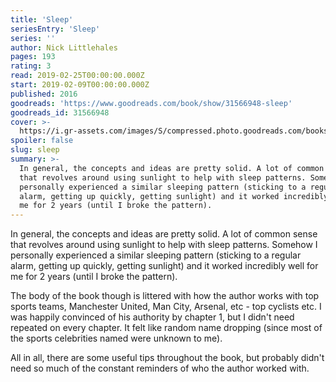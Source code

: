 ```yaml
---
title: 'Sleep'
seriesEntry: 'Sleep'
series: ''
author: Nick Littlehales
pages: 193
rating: 3
read: 2019-02-25T00:00:00.000Z
start: 2019-02-09T00:00:00.000Z
published: 2016
goodreads: 'https://www.goodreads.com/book/show/31566948-sleep'
goodreads_id: 31566948
cover: >-
  https://i.gr-assets.com/images/S/compressed.photo.goodreads.com/books/1471745675l/31566948._SX50_.jpg
spoiler: false
slug: sleep
summary: >-
  In general, the concepts and ideas are pretty solid. A lot of common sense
  that revolves around using sunlight to help with sleep patterns. Somehow I
  personally experienced a similar sleeping pattern (sticking to a regular
  alarm, getting up quickly, getting sunlight) and it worked incredibly well for
  me for 2 years (until I broke the pattern).
---
```

In general, the concepts and ideas are pretty solid. A lot of common sense that revolves around using sunlight to help with sleep patterns. Somehow I personally experienced a similar sleeping pattern (sticking to a regular alarm, getting up quickly, getting sunlight) and it worked incredibly well for me for 2 years (until I broke the pattern).

The body of the book though is littered with how the author works with top sports teams, Manchester United, Man City, Arsenal, etc - top cyclists etc. I was happily convinced of his authority by chapter 1, but I didn't need repeated on every chapter. It felt like random name dropping (since most of the sports celebrities named were unknown to me).

All in all, there are some useful tips throughout the book, but probably didn't need so much of the constant reminders of who the author worked with.

